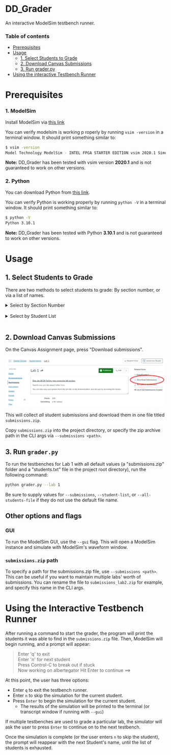 # DD_Grader

An interactive ModelSim testbench runner.

### Table of contents

* [Prerequisites](https://github.com/benjamin051000/DD_Grader#prerequisites)
* [Usage](https://github.com/benjamin051000/DD_Grader#usage)
  * [1. Select Students to Grade](https://github.com/benjamin051000/DD_Grader#1-select-students-to-grade)
  * [2. Download Canvas Submissions](https://github.com/benjamin051000/DD_Grader#2-download-canvas-submissions)
  * [3. Run grader.py](https://github.com/benjamin051000/DD_Grader#3-run-graderpy)
* [Using the interactive Testbench Runner](https://github.com/benjamin051000/DD_Grader#using-the-interactive-testbench-runner)

# Prerequisites

### 1. ModelSim

Install ModelSim via [this link](https://fpgasoftware.intel.com/20.1/?edition=lite&product=modelsim_ae&platform=windows)

You can verify modelsim is working p roperly by running `vsim -version` in a terminal window. It should print something similar to: 
```bash
$ vsim -version
Model Technology ModelSim - INTEL FPGA STARTER EDITION vsim 2020.1 Simulator 2020.02 Feb 28 2020
```

**Note:** DD_Grader has been tested with vsim version **2020.1** and is not guaranteed to work on other versions.

### 2. Python

You can download Python from [this link](https://www.python.org/downloads/).

You can verify Python is working properly by running `python -V` in a terminal window. It should print something similar to:
```bash
$ python -V
Python 3.10.1
```

**Note:** DD_Grader has been tested with Python **3.10.1** and is not guaranteed to work on other versions.

# Usage
## 1. Select Students to Grade
There are two methods to select students to grade: By section number, or via a list of names.

<details><summary>Select by Section Number</summary>

To use the `--section` flag, a file named `students.csv` must be downloaded to the project directory. This file contains information about students in the course, including each students' section number.
### Download Student Data

1. Navigate to the course gradebook on Canvas.
2. Click "Actions > Export" as shown in the below image.

![Image showing the highlighted export button the user should press in the Canvas gradebook to download a CSV of students in the course](images/export-students.png)

Save this file as `students.csv` in the root directory (the same directory as this README file). It should be structured similarly to `all_students_example.csv`, but may include additional information, like assignment grades.

When running the grader, use `--section <section number>` to specify a section number you wish to grade. Section numbers are 5-digit numbers seen in the parentheses on a students' section ID string. For example, in the class/section identifier `EEL4712C-0001(11624)`, `11624` is the section number.
</details>
<br/>
<details><summary>Select by Student List</summary>

To choose specific students for grading, make a text file with the students' names.

Use the same format as `students_example.txt`, which is `<FirstName> [Middle name(s)] <LastName>` per line.

Finally, use the default `students.txt` filename, or specify the file path in the CLI args via `--student-list <path>`.
</details>
<br/>

## 2. Download Canvas Submissions

On the Canvas Assignment page, press "Download submissions". 

![Image showing where to find the "Download Submissions" button on the Canvas Assignment page](images/download-submissions.png)

This will collect *all* student submissions and download them in one file titled `submissions.zip`.


Copy `submissions.zip` into the project directory, or specify the zip archive path in the CLI args via `--submissions <path>`.

## 3. Run `grader.py`

To run the testbenches for Lab 1 with all default values (a "submissions.zip" folder and a "students.txt" file in the project root directory), run the following command:

```bash
python grader.py --lab 1
```

Be sure to supply values for `--submissions`, `--student-list`, or `--all-students-file` if they do not use the default file name.

## Other options and flags
### GUI

To run the ModelSim GUI, use the `--gui` flag. This will open a ModelSim instance and simulate with ModelSim's waveform window.

### `submissions.zip` path

To specify a path for the submissions.zip file, use `--submissions <path>`.
This can be useful if you want to maintain multiple labs' worth of submissions. You can rename the file to `submissions_lab2.zip` for example, and specify this name in the CLI args.

# Using the Interactive Testbench Runner

After running a command to start the grader, the program will print the students it was able to find in the `submissions.zip` file.
Then, ModelSim will begin running, and a prompt will appear:

> Enter 'q' to exit\
> Enter 'n' for next student\
> Press Control-C to break out if stuck\
> Now working on albertegator Hit Enter to continue ==>

At this point, the user has three options:

* Enter `q` to exit the testbench runner.
* Enter `n` to skip the simulation for the current student.
* Press `Enter` to begin the simulation for the current student.
    * The results of the simulation will be printed to the terminal (or transcript window if running with `--gui`)

If multiple testbenches are used to grade a particular lab, the simulator will ask the user to press `Enter` to continue on to the next testbench.

Once the simulation is complete (or the user enters `n` to skip the student), the prompt will reappear with the next Student's name, until the list of students is exhausted.
